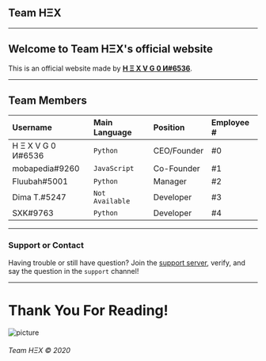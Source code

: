 ## Team HΞX

* * *


## Welcome to Team HΞX's official website

This is an official website made by [**H Ξ X V G 0 И#6536**](https://www.hex-official.tk/).

* * *


## Team Members

| Username           | Main Language     | Position    | Employee # |
|:-------------------|:------------------|:------------|:-----------|
| H Ξ X V G 0 И#6536 | `Python`          | CEO/Founder | #0         |
| mobapedia#9260     | `JavaScript`      | Co-Founder  | #1         |
| Fluubah#5001       | `Python`          | Manager     | #2         |
| Dima T.#5247       | `Not Available`   | Developer   | #3         |
| SXK#9763           | `Python`          | Developer   | #4         |

* * *


### Support or Contact

Having trouble or still have question? Join the [support server](https://discord.gg/A7u65TMM3f), verify, and say the question in the `support` channel!

* * *


# Thank You For Reading!

![picture](https://i.imgur.com/lFanoz8.jpg)


###### Team HΞX © 2020
